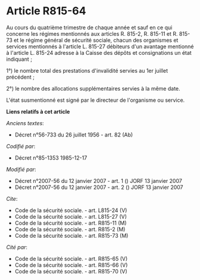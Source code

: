 # Article R815-64

Au cours du quatrième trimestre de chaque année et sauf en ce qui concerne les régimes mentionnés aux articles R. 815-2, R.
815-11 et R. 815-73 et le régime général de sécurité sociale, chacun des organismes et services mentionnés à l'article L.
815-27 débiteurs d'un avantage mentionné à l'article L. 815-24 adresse à la Caisse des dépôts et consignations un état
indiquant ;

1°) le nombre total des prestations d'invalidité servies au 1er juillet précédent ;

2°) le nombre des allocations supplémentaires servies à la même date. 

L'état susmentionné est signé par le directeur de l'organisme ou service.

**Liens relatifs à cet article**

_Anciens textes_:

  - Décret n°56-733 du 26 juillet 1956 - art. 82 (Ab)

_Codifié par_:

  - Décret n°85-1353 1985-12-17

_Modifié par_:

  - Décret n°2007-56 du 12 janvier 2007 - art. 1 () JORF 13 janvier 2007
  - Décret n°2007-56 du 12 janvier 2007 - art. 2 () JORF 13 janvier 2007

_Cite_:

  - Code de la sécurité sociale. - art. L815-24 (V)
  - Code de la sécurité sociale. - art. L815-27 (V)
  - Code de la sécurité sociale. - art. R815-11 (M)
  - Code de la sécurité sociale. - art. R815-2 (M)
  - Code de la sécurité sociale. - art. R815-73 (M)

_Cité par_:

  - Code de la sécurité sociale. - art. R815-65 (V)
  - Code de la sécurité sociale. - art. R815-66 (V)
  - Code de la sécurité sociale. - art. R815-70 (V)
